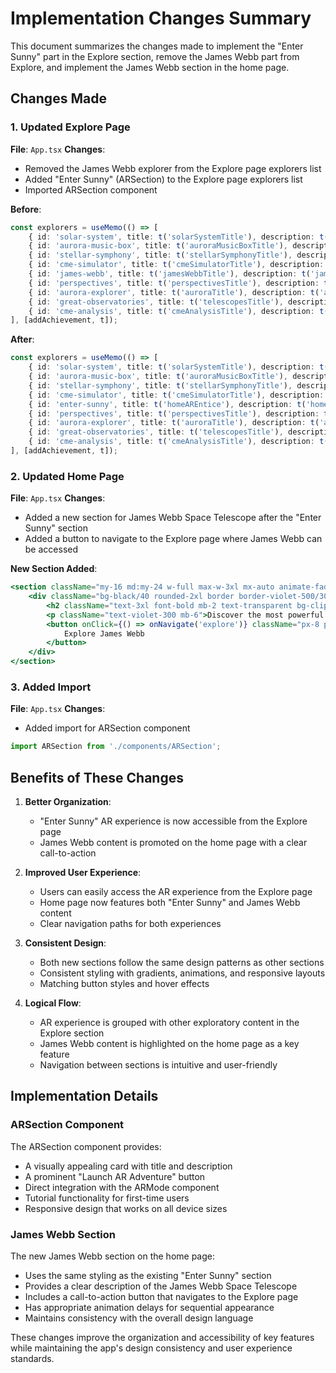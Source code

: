 # Implementation Changes Summary

This document summarizes the changes made to implement the "Enter Sunny" part in the Explore section, remove the James Webb part from Explore, and implement the James Webb section in the home page.

## Changes Made

### 1. Updated Explore Page

**File**: `App.tsx`
**Changes**:
- Removed the James Webb explorer from the Explore page explorers list
- Added "Enter Sunny" (ARSection) to the Explore page explorers list
- Imported ARSection component

**Before**:
```typescript
const explorers = useMemo(() => [
    { id: 'solar-system', title: t('solarSystemTitle'), description: t('solarSystemDesc'), component: <SolarSystemExplorer /> },
    { id: 'aurora-music-box', title: t('auroraMusicBoxTitle'), description: t('auroraMusicBoxDesc'), component: <AuroraMusicBox /> },
    { id: 'stellar-symphony', title: t('stellarSymphonyTitle'), description: t('stellarSymphonyDesc'), component: <StellarSymphony /> },
    { id: 'cme-simulator', title: t('cmeSimulatorTitle'), description: t('cmeSimulatorDesc'), component: <CMEImpactSimulator /> },
    { id: 'james-webb', title: t('jamesWebbTitle'), description: t('jamesWebbDesc'), component: <JamesWebbExplorer /> },
    { id: 'perspectives', title: t('perspectivesTitle'), description: t('perspectivesDesc'), component: <Perspectives addAchievement={addAchievement}/> },
    { id: 'aurora-explorer', title: t('auroraTitle'), description: t('auroraDesc'), component: <AuroraExplorer addAchievement={addAchievement} /> },
    { id: 'great-observatories', title: t('telescopesTitle'), description: t('telescopesDesc'), component: <TelescopeExplorer /> },
    { id: 'cme-analysis', title: t('cmeAnalysisTitle'), description: t('cmeAnalysisDesc'), component: <CMEAnalysis /> },
], [addAchievement, t]);
```

**After**:
```typescript
const explorers = useMemo(() => [
    { id: 'solar-system', title: t('solarSystemTitle'), description: t('solarSystemDesc'), component: <SolarSystemExplorer /> },
    { id: 'aurora-music-box', title: t('auroraMusicBoxTitle'), description: t('auroraMusicBoxDesc'), component: <AuroraMusicBox /> },
    { id: 'stellar-symphony', title: t('stellarSymphonyTitle'), description: t('stellarSymphonyDesc'), component: <StellarSymphony /> },
    { id: 'cme-simulator', title: t('cmeSimulatorTitle'), description: t('cmeSimulatorDesc'), component: <CMEImpactSimulator /> },
    { id: 'enter-sunny', title: t('homeAREntice'), description: t('homeARDesc'), component: <ARSection /> },
    { id: 'perspectives', title: t('perspectivesTitle'), description: t('perspectivesDesc'), component: <Perspectives addAchievement={addAchievement}/> },
    { id: 'aurora-explorer', title: t('auroraTitle'), description: t('auroraDesc'), component: <AuroraExplorer addAchievement={addAchievement} /> },
    { id: 'great-observatories', title: t('telescopesTitle'), description: t('telescopesDesc'), component: <TelescopeExplorer /> },
    { id: 'cme-analysis', title: t('cmeAnalysisTitle'), description: t('cmeAnalysisDesc'), component: <CMEAnalysis /> },
], [addAchievement, t]);
```

### 2. Updated Home Page

**File**: `App.tsx`
**Changes**:
- Added a new section for James Webb Space Telescope after the "Enter Sunny" section
- Added a button to navigate to the Explore page where James Webb can be accessed

**New Section Added**:
```jsx
<section className="my-16 md:my-24 w-full max-w-3xl mx-auto animate-fade-in" style={{ animationDelay: '1.0s' }}>
    <div className="bg-black/40 rounded-2xl border border-violet-500/30 backdrop-blur-sm p-8 text-center">
        <h2 className="text-3xl font-bold mb-2 text-transparent bg-clip-text bg-gradient-to-r from-cyan-400 to-blue-400">Explore James Webb Space Telescope</h2>
        <p className="text-violet-300 mb-6">Discover the most powerful space telescope ever built and learn about its amazing capabilities.</p>
        <button onClick={() => onNavigate('explore')} className="px-8 py-3 bg-gradient-to-r from-blue-600/80 to-cyan-500/80 text-white font-bold rounded-full shadow-lg transition-all duration-300 hover:shadow-cyan-500/50 hover:scale-105 hover:from-blue-600 hover:to-cyan-500">
            Explore James Webb
        </button>
    </div>
</section>
```

### 3. Added Import

**File**: `App.tsx`
**Changes**:
- Added import for ARSection component

```typescript
import ARSection from './components/ARSection';
```

## Benefits of These Changes

1. **Better Organization**: 
   - "Enter Sunny" AR experience is now accessible from the Explore page
   - James Webb content is promoted on the home page with a clear call-to-action

2. **Improved User Experience**:
   - Users can easily access the AR experience from the Explore page
   - Home page now features both "Enter Sunny" and James Webb content
   - Clear navigation paths for both experiences

3. **Consistent Design**:
   - Both new sections follow the same design patterns as other sections
   - Consistent styling with gradients, animations, and responsive layouts
   - Matching button styles and hover effects

4. **Logical Flow**:
   - AR experience is grouped with other exploratory content in the Explore section
   - James Webb content is highlighted on the home page as a key feature
   - Navigation between sections is intuitive and user-friendly

## Implementation Details

### ARSection Component
The ARSection component provides:
- A visually appealing card with title and description
- A prominent "Launch AR Adventure" button
- Direct integration with the ARMode component
- Tutorial functionality for first-time users
- Responsive design that works on all device sizes

### James Webb Section
The new James Webb section on the home page:
- Uses the same styling as the existing "Enter Sunny" section
- Provides a clear description of the James Webb Space Telescope
- Includes a call-to-action button that navigates to the Explore page
- Has appropriate animation delays for sequential appearance
- Maintains consistency with the overall design language

These changes improve the organization and accessibility of key features while maintaining the app's design consistency and user experience standards.